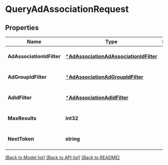 # QueryAdAssociationRequest

## Properties
Name | Type | Description | Notes
------------ | ------------- | ------------- | -------------
**AdAssociationIdFilter** | [***AdAssociationAdAssociationIdFilter**](AdAssociationAdAssociationIdFilter.md) |  | [optional] [default to null]
**AdGroupIdFilter** | [***AdAssociationAdGroupIdFilter**](AdAssociationAdGroupIdFilter.md) |  | [optional] [default to null]
**AdIdFilter** | [***AdAssociationAdIdFilter**](AdAssociationAdIdFilter.md) |  | [optional] [default to null]
**MaxResults** | **int32** |  | [optional] [default to 100]
**NextToken** | **string** |  | [optional] [default to null]

[[Back to Model list]](../README.md#documentation-for-models) [[Back to API list]](../README.md#documentation-for-api-endpoints) [[Back to README]](../README.md)

